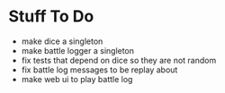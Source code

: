Stuff To Do
==

- make dice a singleton
- make battle logger a singleton
- fix tests that depend on dice so they are not random
- fix battle log messages to be replay about
- make web ui to play battle log
